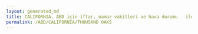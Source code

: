 ```yaml
---
layout: generated_md
title: CALIFORNIA, ABD için iftar, namaz vakitleri ve hava durumu - ilçe/eyalet seç
permalink: /ABD/CALIFORNIA/THOUSAND OAKS
---
```


<script type="text/javascript">
  var country = ABD;
  var city = CALIFORNIA;
  var state = THOUSAND OAKS;
  var lat = 72;
  var lon = 21;
</script>
